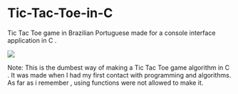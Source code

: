 # Tic-Tac-Toe-in-C
Tic Tac Toe game in Brazilian Portuguese  made for a console interface application in C .

![](https://github.com/joaopedro-xy/Tic-Tac-Toe-game-in-C/blob/main/TicTacToe.gif.gif)

Note: This is the dumbest way of making a Tic Tac Toe game algorithm  in C . It was made when I had my first contact with programming and algorithms. As far as i remember , using functions were not allowed to make it. 
